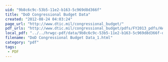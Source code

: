 ```yaml
---
uid: "9b8c6c9c-53b5-11e2-b163-5c969d8d366f"
title: "DoD Congressional Budget Data"
created: "2012-08-24 04:03:24"
page_url: "http://www.dtic.mil/congressional_budget/"
pdf_urls: "http://www.dtic.mil/congressional_budget/pdfs/FY2013_pdfs/HASC_2013-CRPT-112hrpt479.pdf"
local_pdf: "../../hrwgc-pdf/data/9b8c6c9c-53b5-11e2-b163-5c969d8d366f-dod-congressional-budget-data.pdf"
filename: "DoD Congressional Budget Data_1.html"
category: "pdf"
tags: 
 - PDF
---
```

